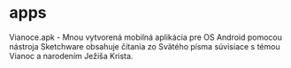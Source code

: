 # apps
Vianoce.apk - Mnou vytvorená mobilná aplikácia pre OS Android pomocou nástroja Sketchware obsahuje čítania zo Svätého písma súvisiace s témou Vianoc a narodením Ježiša Krista.
